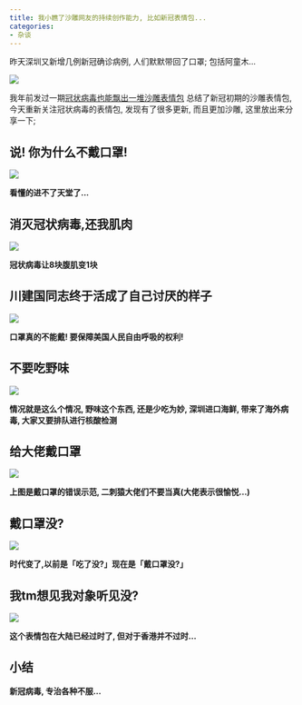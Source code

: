 ```yaml
---
title: 我小瞧了沙雕网友的持续创作能力, 比如新冠表情包...
categories:
- 杂谈
---
```


昨天深圳又新增几例新冠确诊病例, 人们默默带回了口罩; 包括阿童木...

![](https://v2fy.com/asset/0i/jikemiji/jikemiji-md/kr-000098.assets/1240-20200815224956022.jpeg)

我年前发过一期[冠状病毒也能飘出一堆沙雕表情包](https://mp.weixin.qq.com/s/dLaCYRzzuFdRPlr7Cg2M0Q)  总结了新冠初期的沙雕表情包, 今天重新关注冠状病毒的表情包, 发现有了很多更新, 而且更加沙雕, 这里放出来分享一下;

## 说! 你为什么不戴口罩!

![](https://v2fy.com/asset/0i/jikemiji/jikemiji-md/kr-000098.assets/1240-20200815224956159.png)

**看懂的进不了天堂了...**

## 消灭冠状病毒,还我肌肉

![](https://v2fy.com/asset/0i/jikemiji/jikemiji-md/kr-000098.assets/1240.jpeg)

**冠状病毒让8块腹肌变1块**

## 川建国同志终于活成了自己讨厌的样子

![](https://v2fy.com/asset/0i/jikemiji/jikemiji-md/kr-000098.assets/strip.gif)

**口罩真的不能戴! 要保障美国人民自由呼吸的权利!**


##  不要吃野味

![](https://v2fy.com/asset/0i/jikemiji/jikemiji-md/kr-000098.assets/1240-20200815224956041.jpeg)

**情况就是这么个情况, 野味这个东西, 还是少吃为妙, 深圳进口海鲜, 带来了海外病毒, 大家又要排队进行核酸检测**

## 给大佬戴口罩

![](https://v2fy.com/asset/0i/jikemiji/jikemiji-md/kr-000098.assets/1240.png)

**上图是戴口罩的错误示范, 二刺猿大佬们不要当真(大佬表示很愉悦...)**


## 戴口罩没?


![](https://v2fy.com/asset/0i/jikemiji/jikemiji-md/kr-000098.assets/1240-20200815224955952.jpeg)


**时代变了,以前是「吃了没?」现在是「戴口罩没?」**

## 我tm想见我对象听见没?

![](https://v2fy.com/asset/0i/jikemiji/jikemiji-md/kr-000098.assets/1240-20200815224955966.jpeg)

**这个表情包在大陆已经过时了, 但对于香港并不过时...**


## 小结

**新冠病毒, 专治各种不服...**



